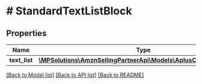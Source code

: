 # # StandardTextListBlock

## Properties

Name | Type | Description | Notes
------------ | ------------- | ------------- | -------------
**text_list** | [**\MPSolutions\AmznSellingPartnerApi\Models\AplusContent\TextItem[]**](TextItem.md) |  |

[[Back to Model list]](../../README.md#models) [[Back to API list]](../../README.md#endpoints) [[Back to README]](../../README.md)
